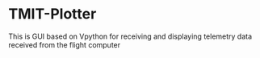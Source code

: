 # TMIT-Plotter
This is GUI based on Vpython for receiving and displaying telemetry data received from the flight computer
